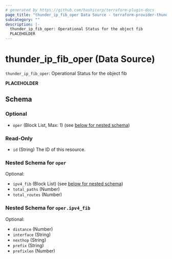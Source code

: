 ```yaml
---
# generated by https://github.com/hashicorp/terraform-plugin-docs
page_title: "thunder_ip_fib_oper Data Source - terraform-provider-thunder"
subcategory: ""
description: |-
  thunder_ip_fib_oper: Operational Status for the object fib
  PLACEHOLDER
---
```


# thunder_ip_fib_oper (Data Source)

`thunder_ip_fib_oper`: Operational Status for the object fib

__PLACEHOLDER__



<!-- schema generated by tfplugindocs -->
## Schema

### Optional

- `oper` (Block List, Max: 1) (see [below for nested schema](#nestedblock--oper))

### Read-Only

- `id` (String) The ID of this resource.

<a id="nestedblock--oper"></a>
### Nested Schema for `oper`

Optional:

- `ipv4_fib` (Block List) (see [below for nested schema](#nestedblock--oper--ipv4_fib))
- `total_paths` (Number)
- `total_routes` (Number)

<a id="nestedblock--oper--ipv4_fib"></a>
### Nested Schema for `oper.ipv4_fib`

Optional:

- `distance` (Number)
- `interface` (String)
- `nexthop` (String)
- `prefix` (String)
- `prefixlen` (Number)


